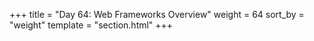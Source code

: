+++
title = "Day 64: Web Frameworks Overview"
weight = 64
sort_by = "weight"
template = "section.html"
+++

